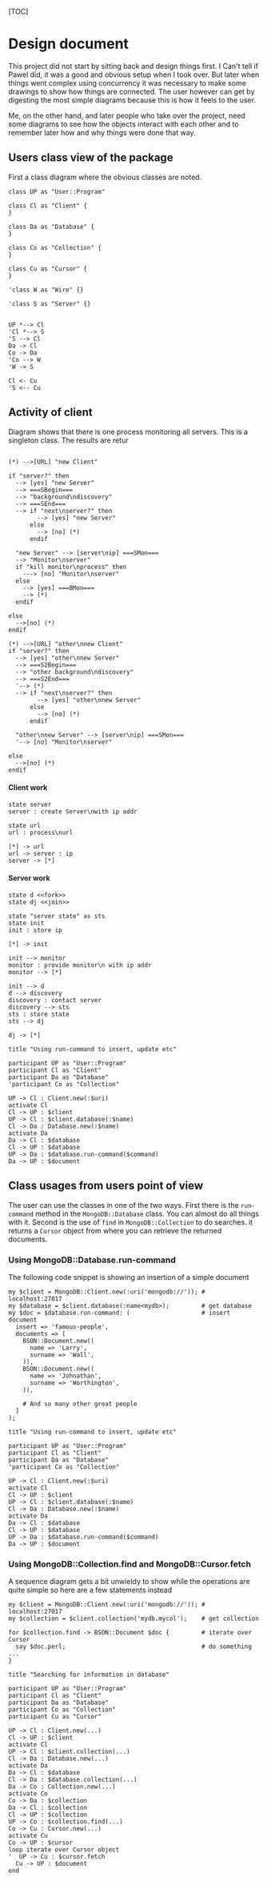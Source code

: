 [TOC]

# Design document

This project did not start by sitting back and design things first. I Can't tell if Pawel did, it was a good and obvious setup when I took over. But later when things went complex using concurrency it was necessary to make some drawings to show how things are connected. The user however can get by digesting the most simple diagrams because this is how it feels to the user.

Me, on the other hand, and later people who take over the project, need some diagrams to see how the objects interact with each other and to remember later how and why things were done that way.


## Users class view of the package

First a class diagram where the obvious classes are noted.

```plantuml
class UP as "User::Program"

class Cl as "Client" {
}

class Da as "Database" {
}

class Co as "Collection" {
}

class Cu as "Cursor" {
}

'class W as "Wire" {}

'class S as "Server" {}


UP *--> Cl
'Cl *--> S
'S --> Cl
Da -> Cl
Co -> Da
'Co --> W
'W -> S

Cl <- Cu
'S <-- Cu

```

## Activity of client

Diagram shows that there is one process monitoring all servers. This is a singleton class. The results are retur

```plantuml

(*) -->[URL] "new Client"

if "server?" then
  --> [yes] "new Server"
  --> ===SBegin===
  --> "background\ndiscovery"
  --> ===SEnd===
  --> if "next\nserver?" then
        --> [yes] "new Server"
      else
        --> [no] (*)
      endif

  "new Server" --> [server\nip] ===SMon===
  --> "Monitor\nserver"
  if "kill monitor\nprocess" then
    ---> [no] "Monitor\nserver"
  else
    --> [yes] ===BMon===
    --> (*)
  endif

else
  -->[no] (*)
endif

(*) -->[URL] "other\nnew Client"
if "server?" then
  --> [yes] "other\nnew Server"
  --> ===S2Begin===
  --> "other background\ndiscovery"
  --> ===S2End===
  '--> (*)
  --> if "next\nserver?" then
        --> [yes] "other\nnew Server"
      else
        --> [no] (*)
      endif

  "other\nnew Server" --> [server\nip] ===SMon===
  '--> [no] "Monitor\nserver"

else
  -->[no] (*)
endif
```

#### Client work
```plantuml
state server
server : create Server\nwith ip addr

state url
url : process\nurl

[*] -> url
url -> server : ip
server -> [*]
```

#### Server work
```plantuml
state d <<fork>>
state dj <<join>>

state "server state" as sts
state init
init : store ip

[*] -> init

init --> monitor
monitor : provide monitor\n with ip addr
monitor --> [*]

init --> d
d --> discovery
discovery : contact server
discovery --> sts
sts : store state
sts --> dj

dj -> [*]
```


```plantuml
title "Using run-command to insert, update etc"

participant UP as "User::Program"
participant Cl as "Client"
participant Da as "Database"
'participant Co as "Collection"

UP -> Cl : Client.new(:$uri)
activate Cl
Cl -> UP : $client
UP -> Cl : $client.database(:$name)
Cl -> Da : Database.new(:$name)
activate Da
Da -> Cl : $database
Cl -> UP : $database
UP -> Da : $database.run-command($command)
Da -> UP : $document

```

## Class usages from users point of view

The user can use the classes in one of the two ways. First there is the `run-command` method in the `MongoDB::Database` class. You can almost do all things with it. Second is the use of `find` in `MongoDB::Collection` to do searches. it returns a `Cursor` object from where you can retrieve the returned documents.

### Using MongoDB::Database.run-command

The following code snippet is showing an insertion of a simple document
```
my $client = MongoDB::Client.new(:uri('mongodb://')); # localhost:27017
my $database = $client.database(:name<mydb>);         # get database
my $doc = $database.run-command: (                    # insert document
  insert => 'famous-people',
  documents => [
    BSON::Document.new((
      name => 'Larry',
      surname => 'Wall',
    )),
    BSON::Document.new((
      name => 'Johnathan',
      surname => 'Worthington',
    )),

    # And so many other great people
  ]
);
```

```plantuml
title "Using run-command to insert, update etc"

participant UP as "User::Program"
participant Cl as "Client"
participant Da as "Database"
'participant Co as "Collection"

UP -> Cl : Client.new(:$uri)
activate Cl
Cl -> UP : $client
UP -> Cl : $client.database(:$name)
Cl -> Da : Database.new(:$name)
activate Da
Da -> Cl : $database
Cl -> UP : $database
UP -> Da : $database.run-command($command)
Da -> UP : $document

```

### Using MongoDB::Collection.find and MongoDB::Cursor.fetch

A sequence diagram gets a bit unwieldy to show while the operations are quite simple so here are a few statements instead

```
my $client = MongoDB::Client.new(:uri('mongodb://')); # localhost:27017
my $collection = $client.collection('mydb.mycol');    # get collection

for $collection.find -> BSON::Document $doc {         # iterate over Cursor
  say $doc.perl;                                      # do something ...
}
```

```plantuml
title "Searching for information in database"

participant UP as "User::Program"
participant Cl as "Client"
participant Da as "Database"
participant Co as "Collection"
participant Cu as "Cursor"

UP -> Cl : Client.new(...)
Cl -> UP : $client
activate Cl
UP -> Cl : $client.collection(...)
Cl -> Da : Database.new(...)
activate Da
Da -> Cl : $database
Cl -> Da : $database.collection(...)
Da -> Co : Collection.new(...)
activate Co
Co -> Da : $collection
Da -> Cl : $collection
Cl -> UP : $collection
UP -> Co : $collection.find(...)
Co -> Cu : Cursor.new(...)
activate Cu
Co -> UP : $cursor
loop iterate over Cursor object
'  UP -> Cu : $cursor.fetch
  Cu -> UP : $document
end
```
